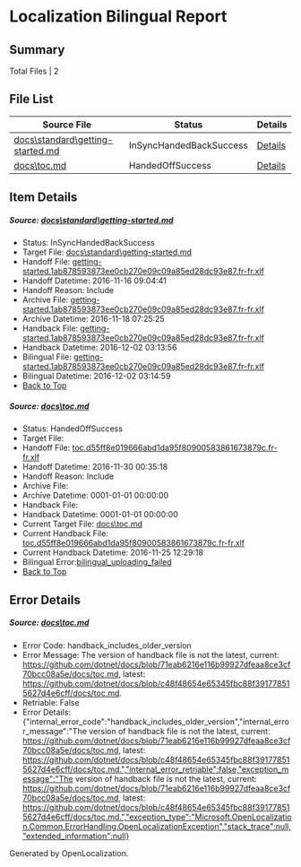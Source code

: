 # <a name='report-top'></a> Localization Bilingual Report

## Summary
 Total Files | 2

## File List
 Source File | Status | Details 
 ----------- | ------ | ------- 
 [docs\standard\getting-started.md](https://github.com/dotnet/docs/blob/10e9195efdbfa031698a8b0f8e8c3479babd9727/docs/standard/getting-started.md) | InSyncHandedBackSuccess | [Details](#a08b0a0f95d43eb995f015f7e408f77fe4ab9d633366)
 [docs\toc.md](https://github.com/dotnet/docs/blob/c48f48654e65345fbc88f391778515627d4e6cff/docs/toc.md) | HandedOffSuccess | [Details](#0f5207ec6474021a15b2f7aa784a1c73e8645eb43382)

## Item Details
##### <a name='a08b0a0f95d43eb995f015f7e408f77fe4ab9d633366'></a> Source: [docs\standard\getting-started.md](https://github.com/dotnet/docs/blob/10e9195efdbfa031698a8b0f8e8c3479babd9727/docs/standard/getting-started.md)
* Status: InSyncHandedBackSuccess
* Target File: [docs\standard\getting-started.md](https://github.com/dotnet/docs.fr-fr/blob/00be0b7f794ae73f0fbb1049be6f7a420a268993/docs/standard/getting-started.md)
* Handoff File: [getting-started.1ab878593873ee0cb270e09c09a85ed28dc93e87.fr-fr.xlf](https://github.com/dotnet/docs.handoff/blob/1ab6def8fb9fe530a7f63babc2f97359cccd7b12/ol-handoff/dotnet/docs.fr-fr/master/ht-p2/getting-started.1ab878593873ee0cb270e09c09a85ed28dc93e87.fr-fr.xlf)
* Handoff Datetime: 2016-11-16 09:04:41
* Handoff Reason: Include
* Archive File: [getting-started.1ab878593873ee0cb270e09c09a85ed28dc93e87.fr-fr.xlf](https://github.com/dotnet/docs.handoff/blob/1b9a0992c2da97a9007e2fa5cc88140d26f9b173/ol-archive/dotnet/docs.fr-fr/master/ht-p2/getting-started.1ab878593873ee0cb270e09c09a85ed28dc93e87.fr-fr.xlf)
* Archive Datetime: 2016-11-18 07:25:25
* Handback File: [getting-started.1ab878593873ee0cb270e09c09a85ed28dc93e87.fr-fr.xlf](https://github.com/dotnet/docs.handback/blob/cda624a43d7325b6b89927173ba02b89667a38c2/ol-handback/dotnet/docs.fr-fr/master/ht-p2/getting-started.1ab878593873ee0cb270e09c09a85ed28dc93e87.fr-fr.xlf)
* Handback Datetime: 2016-12-02 03:13:56
* Bilingual File: [getting-started.1ab878593873ee0cb270e09c09a85ed28dc93e87.fr-fr.xlf](https://github.com/dotnet/docs.handback/blob/cda624a43d7325b6b89927173ba02b89667a38c2/ol-handback/dotnet/docs.fr-fr/master/ht-p2/getting-started.1ab878593873ee0cb270e09c09a85ed28dc93e87.fr-fr.xlf)
* Bilingual Datetime: 2016-12-02 03:14:59
* [Back to Top](#report-top)

##### <a name='0f5207ec6474021a15b2f7aa784a1c73e8645eb43382'></a> Source: [docs\toc.md](https://github.com/dotnet/docs/blob/c48f48654e65345fbc88f391778515627d4e6cff/docs/toc.md)
* Status: HandedOffSuccess
* Target File: 
* Handoff File: [toc.d55ff8e019666abd1da95f80900583861673879c.fr-fr.xlf](https://github.com/dotnet/docs.handoff/blob/dffaf0944ab8dfe00574e215023c861b971569f9/ol-handoff/dotnet/docs.fr-fr/master/ht-p1/toc.d55ff8e019666abd1da95f80900583861673879c.fr-fr.xlf)
* Handoff Datetime: 2016-11-30 00:35:18
* Handoff Reason: Include
* Archive File: 
* Archive Datetime: 0001-01-01 00:00:00
* Handback File: 
* Handback Datetime: 0001-01-01 00:00:00
* Current Target File: [docs\toc.md](https://github.com/dotnet/docs.fr-fr/blob/2fe103f9177d024ce898c625ff5ce44959dc0bef/docs/toc.md)
* Current Handback File: [toc.d55ff8e019666abd1da95f80900583861673879c.fr-fr.xlf](https://github.com/dotnet/docs.handback/blob/51124bab8fb104d0ccd7383d71d8da48ee2c3e58/ol-handback/dotnet/docs.fr-fr/master/ht-p1/toc.d55ff8e019666abd1da95f80900583861673879c.fr-fr.xlf)
* Current Handback Datetime: 2016-11-25 12:29:18
* Bilingual Error:[bilingual_uploading_failed](#0f5207ec6474021a15b2f7aa784a1c73e8645eb43382bilingual_uploading_failed)
* [Back to Top](#report-top)


## Error Details
##### <a name='0f5207ec6474021a15b2f7aa784a1c73e8645eb43382handback_includes_older_version'></a> Source: [docs\toc.md](#0f5207ec6474021a15b2f7aa784a1c73e8645eb43382)
* Error Code: handback_includes_older_version
* Error Message: The version of handback file is not the latest, current: https://github.com/dotnet/docs/blob/71eab6216e116b99927dfeaa8ce3cf70bcc08a5e/docs/toc.md, latest: https://github.com/dotnet/docs/blob/c48f48654e65345fbc88f391778515627d4e6cff/docs/toc.md.
* Retriable: False
* Error Details: {"internal_error_code":"handback_includes_older_version","internal_error_message":"The version of handback file is not the latest, current: https://github.com/dotnet/docs/blob/71eab6216e116b99927dfeaa8ce3cf70bcc08a5e/docs/toc.md, latest: https://github.com/dotnet/docs/blob/c48f48654e65345fbc88f391778515627d4e6cff/docs/toc.md.","internal_error_retriable":false,"exception_message":"The version of handback file is not the latest, current: https://github.com/dotnet/docs/blob/71eab6216e116b99927dfeaa8ce3cf70bcc08a5e/docs/toc.md, latest: https://github.com/dotnet/docs/blob/c48f48654e65345fbc88f391778515627d4e6cff/docs/toc.md.","exception_type":"Microsoft.OpenLocalization.Common.ErrorHandling.OpenLocalizationException","stack_trace":null,"extended_information":null}


Generated by OpenLocalization.
